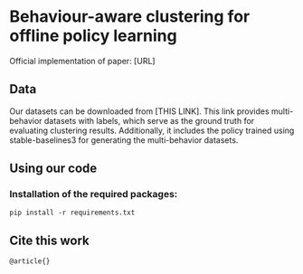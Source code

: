 # Behaviour-aware clustering for offline policy learning
Official implementation of paper: [URL]

## Data
Our datasets can be downloaded from [THIS LINK]. This link provides multi-behavior datasets with labels, which serve as the ground truth for evaluating clustering results. Additionally, it includes the policy trained using stable-baselines3 for generating the multi-behavior datasets.

## Using our code


### Installation of the required packages:
```
pip install -r requirements.txt
```

## Cite this work
```
@article{}
```
